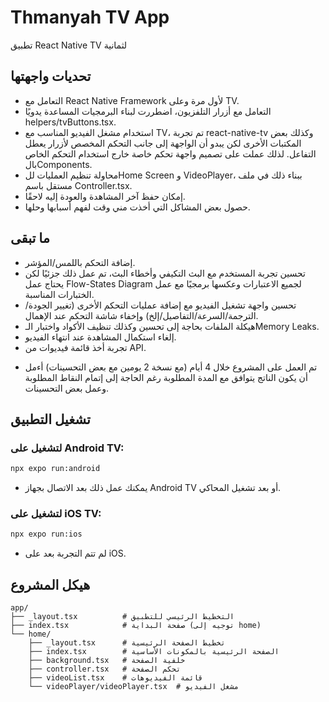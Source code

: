 # Thmanyah TV App

تطبيق React Native TV لثمانية

## تحديات واجهتها

- التعامل مع React Native Framework لأول مرة وعلى TV.
- التعامل مع أزرار التلفزيون، اضطررت لبناء البرمجيات المساعدة يدويًا helpers/tvButtons.tsx.
- استخدام مشغل الفيديو المناسب مع TV، تم تجربة react-native-tv وكذلك بعض المكتبات الأخرى لكن يبدو أن الواجهة إلى جانب التحكم المخصص لأزرار يعطل التفاعل. لذلك عملت على تصميم واجهة تحكم خاصة خارج استخدام التحكم الخاص بالComponents.
- محاولة تنظيم العمليات للHome Screen و VideoPlayer، ببناء ذلك في ملف مستقل باسم Controller.tsx.
- إمكان حفظ آخر المشاهدة والعودة إليه لاحقًا.
- حصول بعض المشاكل التي أخذت مني وقت لفهم أسبابها وحلها.

## ما تبقى
- إضافة التحكم باللمس/المؤشر.
- تحسين تجربة المستخدم مع البث التكيفي وأخطاء البث، تم عمل ذلك جزئيًا لكن يحتاج عمل Flow-States Diagram لجميع الاعتبارات وعكسها برمجيًا مع عمل الختبارات المناسبة.
- تحسين واجهة تشغيل الفيديو مع إضافة عمليات التحكم الأخرى (تغيير الجودة/الترجمة/السرعة/التفاصيل/إلخ) وإخفاء شاشة التحكم عند الإهمال.
- هيكلة الملفات بحاجة إلى تحسين وكذلك تنظيف الأكواد واختبار الـMemory Leaks.
- إلغاء استكمال المشاهدة عند انتهاء الفيديو.
- تجربة أخذ قائمة فيديوات من API.

* تم العمل على المشروع خلال 4 أيام (مع نسخة 2 يومين مع بعض التحسينات) أءمل أن يكون الناتج يتوافق مع المدة المطلوبة رغم الحاجة إلى إتمام النقاط المطلوبة وعمل بعض التحسينات.


## تشغيل التطبيق

### لتشغيل على Android TV:
```bash
npx expo run:android
```
* يمكنك عمل ذلك بعد الاتصال بجهاز Android TV أو بعد تشغيل المحاكي.

### لتشغيل على iOS TV:
```bash
npx expo run:ios
```
* لم تتم التجربة بعد على iOS.

## هيكل المشروع

```
app/
├── _layout.tsx          # التخطيط الرئيسي للتطبيق
├── index.tsx            # صفحة البداية (توجيه إلى home)
└── home/
    ├── _layout.tsx      # تخطيط الصفحة الرئيسية
    ├── index.tsx        # الصفحة الرئيسية بالمكونات الأساسية
    ├── background.tsx   # خلفية الصفحة
    ├── controller.tsx   # تحكم الصفحة
    ├── videoList.tsx    # قائمة الفيديوهات
    └── videoPlayer/videoPlayer.tsx  # مشغل الفيديو
```

